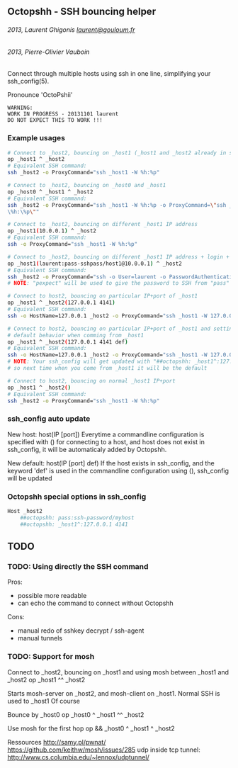 ## Octopshh - SSH bouncing helper

###### 2013, Laurent Ghigonis <laurent@gouloum.fr>
###### 2013, Pierre-Olivier Vauboin

Connect through multiple hosts using ssh in one line, simplifying your ssh_config(5).

Pronounce 'OctoPshii'

```
WARNING:
WORK IN PROGRESS - 20131101 laurent
DO NOT EXPECT THIS TO WORK !!!
```

### Example usages


```bash
# Connect to _host2, bouncing on _host1 (_host1 and _host2 already in ssh_config)
op _host1 ^ _host2
# Equivalent SSH command:
ssh _host2 -o ProxyCommand="ssh _host1 -W %h:%p"
```

```bash
# Connect to _host2, bouncing on _host0 and _host1
op _host0 ^ _host1 ^ _host2
# Equivalent SSH command:
ssh _host2 -o ProxyCommand="ssh _host1 -W %h:%p -o ProxyCommand=\"ssh _host0 -W
\%h:\%p\""
```

```bash
# Connect to _host2, bouncing on different _host1 IP address
op _host1(10.0.0.1) ^ _host2
# Equivalent SSH command:
ssh -o ProxyCommand="ssh _host1 -W %h:%p"
```

```bash
# Connect to _host2, bouncing on different _host1 IP address + login + pass
op _host1(laurent:pass-sshpass/host1@10.0.0.1) ^ _host2
# Equivalent SSH command:
ssh _host2 -o ProxyCommand="ssh -o User=laurent -o PasswordAuthentication=yes _host1 -W %h:%p"
# NOTE: "pexpect" will be used to give the password to SSH from "pass"
```

```bash
# Connect to host2, bouncing on particular IP+port of _host1
op _host1 ^ _host2(127.0.0.1 4141)
# Equivalent SSH command:
ssh -o HostName=127.0.0.1 _host2 -o ProxyCommand="ssh _host1 -W 127.0.0.1:4141"
```

```bash
# Connect to host2, bouncing on particular IP+port of _host1 and setting this as
# default behavior when comming from _host1
op _host1 ^ _host2(127.0.0.1 4141 def)
# Equivalent SSH command:
ssh -o HostName=127.0.0.1 _host2 -o ProxyCommand="ssh _host1 -W 127.0.0.1:4141"
# NOTE: Your ssh_config will get updated with "##octopshh: _host1^:127.0.0.1 4141" in _host2
# so next time when you come from _host1 it will be the default
```

```bash
# Connect to host2, bouncing on normal _host1 IP+port
op _host1 ^ _host2()
# Equivalent SSH command:
ssh _host2 -o ProxyCommand="ssh _host1 -W %h:%p"
```


### ssh_config auto update

New host: host(IP [port])
Everytime a commandline configuration is specified with () for connecting to
a host, and host does not exist in ssh_config, it will be automaticaly added
by Octopshh.

New default: host(IP [port] def)
If the host exists in ssh_config, and the keyword 'def' is used in the
commandline configuration using (), ssh_config will be updated


### Octopshh special options in ssh_config

```bash
Host _host2
    ##octopshh: pass:ssh-password/myhost
    ##octopshh: _host1^:127.0.0.1 4141
```


## TODO

### TODO: Using directly the SSH command

Pros:
* possible more readable
* can echo the command to connect without Octopshh

Cons:
* manual redo of sshkey decrypt / ssh-agent
* manual tunnels

### TODO: Support for mosh

Connect to _host2, bouncing on _host1 and using mosh between _host1 and _host2
op _host1 ^^ _host2

Starts mosh-server on _host2, and mosh-client on _host1.
Normal SSH is used to _host1
Of course 

Bounce by _host0
op _host0 ^ _host1 ^^ _host2

Use mosh for the first hop
op && _host0 ^ _host1 ^ _host2

Ressources
http://samy.pl/pwnat/
https://github.com/keithw/mosh/issues/285
udp inside tcp tunnel: http://www.cs.columbia.edu/~lennox/udptunnel/

